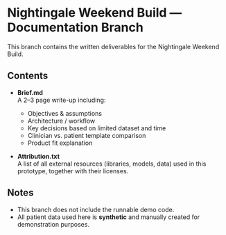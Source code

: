 # Nightingale Weekend Build — Documentation Branch

This branch contains the written deliverables for the Nightingale Weekend Build.

## Contents
- **Brief.md**  
  A 2–3 page write-up including:
  - Objectives & assumptions  
  - Architecture / workflow  
  - Key decisions based on limited dataset and time  
  - Clinician vs. patient template comparison  
  - Product fit explanation  

- **Attribution.txt**  
  A list of all external resources (libraries, models, data) used in this prototype, together with their licenses.  

## Notes
- This branch does not include the runnable demo code.  
- All patient data used here is **synthetic** and manually created for demonstration purposes.  
